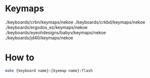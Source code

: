 
# Keymaps

./keyboards/crbn/keymaps/nekoe
./keyboards/crkbd/keymaps/nekoe
./keyboards/ergodox_ez/keymaps/nekoe
./keyboards/eyeohdesigns/babyv/keymaps/nekoe
./keyboards/jd40/keymaps/nekoe

# How to

```sh
make {keyboard name}:{kyemap name}:flash
```

